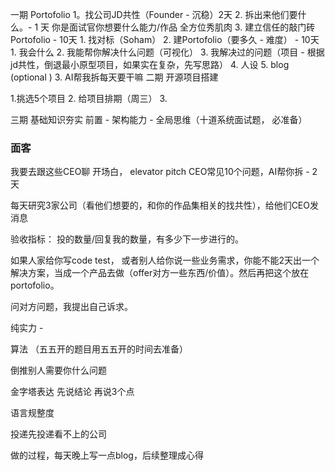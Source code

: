 一期 Portofolio
1。找公司JD共性（Founder - 沉稳）2天
2. 拆出来他们要什么。- 1 天 你是面试官你想要什么能力/作品 全方位秀肌肉 
3. 建立信任的敲门砖Portofolio - 10天
	1. 找对标（Soham）
	2. 建Portofolio（要多久 - 难度）  - 10天
		1. 我会什么
		2. 我能帮你解决什么问题（可视化）
		3. 我解决过的问题（项目 - 根据jd共性，倒退最小原型项目，如果实在复杂，先写思路）
		4. 人设
		5. blog (optional )
	3. AI帮我拆每天要干嘛
二期 开源项目搭建

1.挑选5个项目
2. 给项目排期（周三）
3. 

三期  基础知识夯实
前置 - 架构能力 - 全局思维（十道系统面试题， 必准备）

### 面客
我要去跟这些CEO聊
开场白， elevator pitch 
CEO常见10个问题，AI帮你拆 - 2天

每天研究3家公司（看他们想要的，和你的作品集相关的找共性），给他们CEO发消息

验收指标： 投的数量/回复我的数量，有多少下一步进行的。

如果人家给你写code test， 或者别人给你说一些业务需求，你能不能2天出一个解决方案，当成一个产品去做（offer对方一些东西/价值）。然后再把这个放在portofolio。

问对方问题，我提出自己诉求。


纯实力  -

 算法  （五五开的题目用五五开的时间去准备）

倒推别人需要你什么问题





金字塔表达
先说结论
再说3个点

语言规整度 

投递先投递看不上的公司


做的过程，每天晚上写一点blog，后续整理成心得


